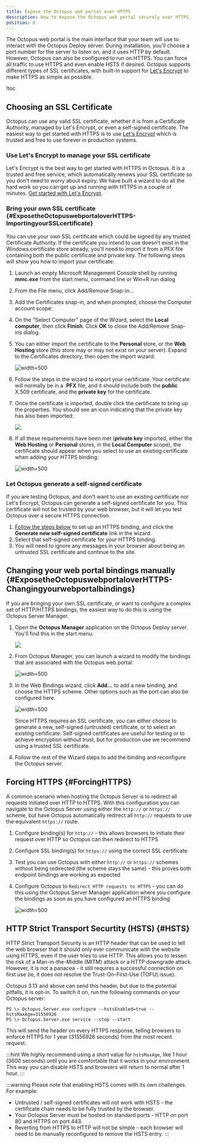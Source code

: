 ```yaml
---
title: Expose the Octopus web portal over HTTPS
description: How to expose the Octopus web portal securely over HTTPS.
position: 6
---
```


The Octopus web portal is the main interface that your team will use to interact with the Octopus Deploy server. During installation, you'll choose a port number for the server to listen on, and it uses HTTP by default. However, Octopus can also be configured to run on HTTPS. You can force all traffic to use HTTPS and even enable HSTS if desired. Octopus supports different types of SSL certificates, with built-in support for [Let's Encrypt](/docs/docs/administration/lets-encrypt-integration.md) to make HTTPS as simple as possible.

!toc

## Choosing an SSL Certificate

Octopus can use any valid SSL certificate, whether it is from a Certificate Authority, managed by Let's Encrypt, or even a self-signed certificate. The easiest way to get started with HTTPS is to use [Let's Encrypt](/docs/docs/administration/lets-encrypt-integration.md) which is trusted and free to use forever in production systems.

### Use Let's Encrypt to manage your SSL certificate

Let's Encrypt is the best way to get started with HTTPS in Octopus. It is a trusted and free service, which automatically renews your SSL certificate so you don't need to worry about expiry. We have built a wizard to do all the hard work so you can get up and running with HTTPS in a couple of minutes. [Get started with Let's Encrypt](/docs/docs/administration/lets-encrypt-integration.md).

### Bring your own SSL certificate {#ExposetheOctopuswebportaloverHTTPS-ImportingyourSSLcertificate}

You can use your own SSL certificate which could be signed by any trusted Certificate Authority. If the certificate you intend to use doesn't exist in the Windows certificate store already, you'll need to import it from a PFX file containing both the public certificate and private key. The following steps will show you how to import your certificate:

1. Launch an empty Microsoft Management Console shell by running **mmc.exe** from the start menu, command line or Win+R run dialog

1. From the File menu, click Add/Remove Snap-in...
1. Add the Certificates snap-in, and when prompted, choose the Computer account scope:
1. On the "Select Computer" page of the Wizard, select the **Local computer**, then click **Finish**. Click **OK** to close the Add/Remove Snap-ins dialog.
1. You can either import the certificate to the **Personal** store, or the **Web Hosting** store (this store may or may not exist on your server). Expand to the Certificates directory, then open the import wizard:

    ![](/docs/images/3048148/3278100.png "width=500")

1. Follow the steps in the wizard to import your certificate. Your certificate will normally be in a .**PFX** file, and it should include both the **public** X.509 certificate, and the **private key** for the certificate.

1. Once the certificate is imported, double click the certificate to bring up the properties. You should see an icon indicating that the private key has also been imported:

    ![](/docs/images/3048148/3278099.png)

1. If all these requirements have been met (**private key** imported, either the **Web Hosting** or **Personal** stores, in the **Local Computer** scope), the certificate should appear when you select to use an existing certificate when adding your HTTPS binding:

    ![](/docs/images/3048148/3278454.png "width=500")

### Let Octopus generate a self-signed certificate

If you are testing Octopus, and don't want to use an existing certificate nor Let's Encrypt, Octopus can generate a self-signed certificate for you. This certificate will not be trusted by your web browser, but it will let you test Octopus over a secure HTTPS connection.

1. [Follow the steps below](#ExposetheOctopuswebportaloverHTTPS-Changingyourwebportalbindings) to set up an HTTPS binding, and click the **Generate new self-signed certificate** link in the wizard.
1. Select that self-signed certificate for your HTTPS binding.
1. You will need to ignore any messages in your browser about being an untrusted SSL certificate and continue to the site.

## Changing your web portal bindings manually {#ExposetheOctopuswebportaloverHTTPS-Changingyourwebportalbindings}

If you are bringing your own SSL certificate, or want to configure a complex set of HTTP/HTTPS bindings, the easiest way to do this is using the Octopus Server Manager.

1. Open the **Octopus Manager** application on the Octopus Deploy server. You'll find this in the start menu.

    ![](/docs/images/3048148/3278103.png)

1. From Octopus Manager, you can launch a wizard to modify the bindings that are associated with the Octopus web portal:

    ![](/docs/images/3048148/3278102.png "width=500")

1. In the Web Bindings wizard, click **Add...** to add a new binding, and choose the HTTPS scheme. Other options such as the port can also be configured here.

    ![](/docs/images/3048148/3278452.png "width=500")

    Since HTTPS requires an SSL certificate, you can either choose to generate a new, self-signed (untrusted) certificate, or to select an existing certificate. Self-signed certificates are useful for testing or to achieve encryption without trust, but for production use we recommend using a trusted SSL certificate.

1. Follow the rest of the Wizard steps to add the binding and reconfigure the Octopus server.

## Forcing HTTPS {#ForcingHTTPS}

A common scenario when hosting the Octopus Server is to redirect all requests initiated over HTTP to HTTPS. With this configuration you can navigate to the Octopus Server using either the `http://` or `https://` scheme, but have Octopus automatically redirect all `http://` requests to use the equivalent `https://` route.

1. Configure binding(s) for `http://` - this allows browsers to initiate their request over HTTP so Octopus can then redirect to HTTPS
1. Configure SSL binding(s) for `https://` using the correct SSL certificate
1. Test you can use Octopus with either `http://` or `https://` schemes without being redirected (the scheme stays the same) - this proves both endpoint bindings are working as expected
1. Configure Octopus to `Redirect HTTP requests to HTTPS` - you can do this using the Octopus Server Manager application where you configure the bindings as soon as you have configured an HTTPS binding

    ![](expose-the-octopus-web-portal-over-https-force-https.png "width=500")

## HTTP Strict Transport Securtity (HSTS) {#HSTS}

HTTP Strict Transport Security is an HTTP header that can be used to tell the web browser that it should only ever communicate with the website using HTTPS, even if the user tries to use HTTP. This allows you to lessen the risk of a Man-in-the-Middle (MITM) attack or a HTTP downgrade attack. However, it is not a panacea - it still requires a successful connection on first use (ie, it does not resolve the Trust-On-First-Use (TOFU) issue).

Octopus 3.13 and above can send this header, but due to the potential pitfalls, it is opt-in. To switch it on, run the following commands on your Octopus server:

```text
PS \> Octopus.Server.exe configure --hstsEnabled=true --hstsMaxAge=31556926
PS \> Octopus.Server.exe service --stop --start
```

This will send the header on every HTTPS response, telling browsers to enforce HTTPS for 1 year (31556926 seconds) from the most recent request.

:::hint
We highly recommend using a short value for `hstsMaxAge`, like 1 hour (3600 seconds) until you are comfortable that it works in your environment. This way you can disable HSTS and browsers will return to normal after 1 hour.
:::

:::warning
Please note that enabling HSTS comes with its own challenges. For example:

* Untrusted / self-signed certificates will not work with HSTS - the certificate chain needs to be fully trusted by the browser.
* Your Octopus Server must be hosted on standard ports - HTTP on port 80 and HTTPS on port 443.
* Reverting from HTTPS to HTTP will not be simple - each browser will need to be manually reconfigured to remove the HSTS entry.
:::

